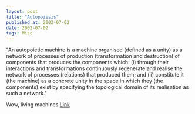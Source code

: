 ```yaml
---
layout: post
title: "Autopoiesis"
published_at: 2002-07-02
date: 2002-07-02
tags: Misc
---
```


"An autopoietic machine is a machine organised (defined as a unity) as a network of processes of production (transformation and destruction) of components that produces the components which: (i) through their interactions and transformations continuously regenerate and realise the network of processes (relations) that produced them; and (ii) constitute it (the machine) as a concrete unity in the space in which they (the components) exist by specifying the topological domain of its realisation as such a network."  

Wow, living machines.[Link](http://www.cs.ucl.ac.uk/staff/t.quick/autopoiesis.html)  